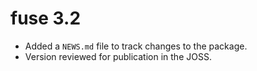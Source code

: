 # fuse 3.2

* Added a `NEWS.md` file to track changes to the package.
* Version reviewed for publication in the JOSS.
